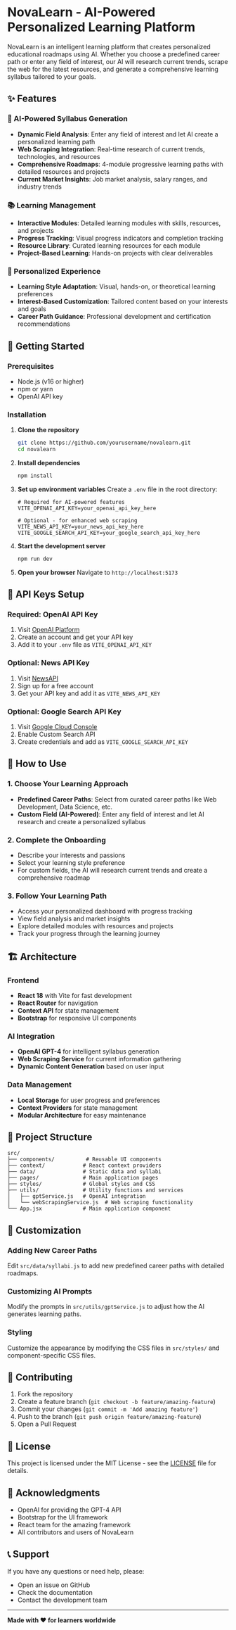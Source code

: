 # NovaLearn - AI-Powered Personalized Learning Platform

NovaLearn is an intelligent learning platform that creates personalized educational roadmaps using AI. Whether you choose a predefined career path or enter any field of interest, our AI will research current trends, scrape the web for the latest resources, and generate a comprehensive learning syllabus tailored to your goals.

## ✨ Features

### 🤖 AI-Powered Syllabus Generation
- **Dynamic Field Analysis**: Enter any field of interest and let AI create a personalized learning path
- **Web Scraping Integration**: Real-time research of current trends, technologies, and resources
- **Comprehensive Roadmaps**: 4-module progressive learning paths with detailed resources and projects
- **Current Market Insights**: Job market analysis, salary ranges, and industry trends

### 📚 Learning Management
- **Interactive Modules**: Detailed learning modules with skills, resources, and projects
- **Progress Tracking**: Visual progress indicators and completion tracking
- **Resource Library**: Curated learning resources for each module
- **Project-Based Learning**: Hands-on projects with clear deliverables

### 🎯 Personalized Experience
- **Learning Style Adaptation**: Visual, hands-on, or theoretical learning preferences
- **Interest-Based Customization**: Tailored content based on your interests and goals
- **Career Path Guidance**: Professional development and certification recommendations

## 🚀 Getting Started

### Prerequisites
- Node.js (v16 or higher)
- npm or yarn
- OpenAI API key

### Installation

1. **Clone the repository**
   ```bash
   git clone https://github.com/yourusername/novalearn.git
   cd novalearn
   ```

2. **Install dependencies**
   ```bash
   npm install
   ```

3. **Set up environment variables**
   Create a `.env` file in the root directory:
   ```env
   # Required for AI-powered features
   VITE_OPENAI_API_KEY=your_openai_api_key_here
   
   # Optional - for enhanced web scraping
   VITE_NEWS_API_KEY=your_news_api_key_here
   VITE_GOOGLE_SEARCH_API_KEY=your_google_search_api_key_here
   ```

4. **Start the development server**
   ```bash
   npm run dev
   ```

5. **Open your browser**
   Navigate to `http://localhost:5173`

## 🔧 API Keys Setup

### Required: OpenAI API Key
1. Visit [OpenAI Platform](https://platform.openai.com/)
2. Create an account and get your API key
3. Add it to your `.env` file as `VITE_OPENAI_API_KEY`

### Optional: News API Key
1. Visit [NewsAPI](https://newsapi.org/)
2. Sign up for a free account
3. Get your API key and add it as `VITE_NEWS_API_KEY`

### Optional: Google Search API Key
1. Visit [Google Cloud Console](https://console.cloud.google.com/)
2. Enable Custom Search API
3. Create credentials and add as `VITE_GOOGLE_SEARCH_API_KEY`

## 📖 How to Use

### 1. Choose Your Learning Approach
- **Predefined Career Paths**: Select from curated career paths like Web Development, Data Science, etc.
- **Custom Field (AI-Powered)**: Enter any field of interest and let AI research and create a personalized syllabus

### 2. Complete the Onboarding
- Describe your interests and passions
- Select your learning style preference
- For custom fields, the AI will research current trends and create a comprehensive roadmap

### 3. Follow Your Learning Path
- Access your personalized dashboard with progress tracking
- View field analysis and market insights
- Explore detailed modules with resources and projects
- Track your progress through the learning journey

## 🏗️ Architecture

### Frontend
- **React 18** with Vite for fast development
- **React Router** for navigation
- **Context API** for state management
- **Bootstrap** for responsive UI components

### AI Integration
- **OpenAI GPT-4** for intelligent syllabus generation
- **Web Scraping Service** for current information gathering
- **Dynamic Content Generation** based on user input

### Data Management
- **Local Storage** for user progress and preferences
- **Context Providers** for state management
- **Modular Architecture** for easy maintenance

## 📁 Project Structure

```
src/
├── components/          # Reusable UI components
├── context/            # React context providers
├── data/               # Static data and syllabi
├── pages/              # Main application pages
├── styles/             # Global styles and CSS
├── utils/              # Utility functions and services
│   ├── gptService.js   # OpenAI integration
│   └── webScrapingService.js  # Web scraping functionality
└── App.jsx             # Main application component
```

## 🎨 Customization

### Adding New Career Paths
Edit `src/data/syllabi.js` to add new predefined career paths with detailed roadmaps.

### Customizing AI Prompts
Modify the prompts in `src/utils/gptService.js` to adjust how the AI generates learning paths.

### Styling
Customize the appearance by modifying the CSS files in `src/styles/` and component-specific CSS files.

## 🤝 Contributing

1. Fork the repository
2. Create a feature branch (`git checkout -b feature/amazing-feature`)
3. Commit your changes (`git commit -m 'Add amazing feature'`)
4. Push to the branch (`git push origin feature/amazing-feature`)
5. Open a Pull Request

## 📄 License

This project is licensed under the MIT License - see the [LICENSE](LICENSE) file for details.

## 🙏 Acknowledgments

- OpenAI for providing the GPT-4 API
- Bootstrap for the UI framework
- React team for the amazing framework
- All contributors and users of NovaLearn

## 📞 Support

If you have any questions or need help, please:
- Open an issue on GitHub
- Check the documentation
- Contact the development team

---

**Made with ❤️ for learners worldwide**

